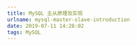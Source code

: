 ```yaml
---
title: MySQL 主从原理及实现
urlname: mysql-master-slave-introduction
date: 2019-07-11 14:28:02
tags: MySQL
---
```

